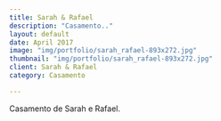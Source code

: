 ```yaml
---
title: Sarah & Rafael
description: "Casamento.."
layout: default
date: April 2017
image: "img/portfolio/sarah_rafael-893x272.jpg"
thumbnail: "img/portfolio/sarah_rafael-893x272.jpg"
client: Sarah & Rafael
category: Casamento

---
```


Casamento de Sarah e Rafael.

